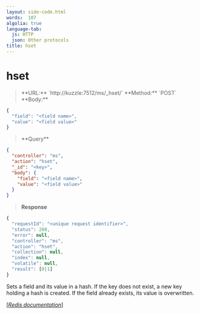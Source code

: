 ```yaml
---
layout: side-code.html
words:  107
algolia: true
language-tab:
  js: HTTP
  json: Other protocols
title: hset
---
```


# hset



<blockquote class="js">
<p>
**URL:** `http://kuzzle:7512/ms/_hset/<key>`  
**Method:** `POST`  
**Body:**
</p>
</blockquote>


```js
{
  "field": "<field name>",
  "value": "<field value>"
}
```



<blockquote class="json">
<p>
**Query**
</p>
</blockquote>


```json
{
  "controller": "ms",
  "action": "hset",
  "_id": "<key>",
  "body": {
    "field": "<field name>",
    "value": "<field value>"
  }
}
```

>**Response**

```javascript
{
  "requestId": "<unique request identifier>",
  "status": 200,
  "error": null,
  "controller": "ms",
  "action": "hset",
  "collection": null,
  "index": null,
  "volatile": null,
  "result": [0|1]
}
```

Sets a field and its value in a hash. If the key does not exist, a new key holding a hash is created. If the field already exists, its value is overwritten.

[[_Redis documentation_]](https://redis.io/commands/hset)
